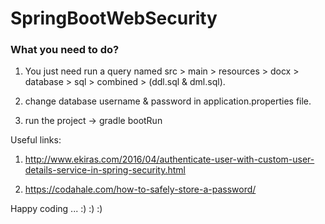 # SpringBootWebSecurity

### What you need to do?

1. You just need run a query named src > main > resources > docx > database > sql > combined > (ddl.sql & dml.sql).

2. change database username & password in application.properties file.

3. run the project -> gradle bootRun



Useful links:

1. http://www.ekiras.com/2016/04/authenticate-user-with-custom-user-details-service-in-spring-security.html

2. https://codahale.com/how-to-safely-store-a-password/


Happy coding ... :) :) :)
